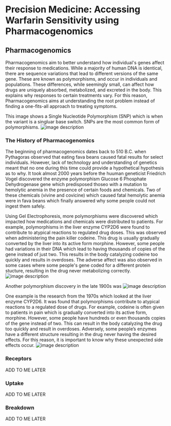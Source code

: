 # Precision Medicine: Accessing Warfarin Sensitivity using Pharmacogenomics

## Pharmacogenomics
Pharmacogenomics aim to better understand how individual's genes affect their response to medications. While a majority of human DNA is identical, there are sequence variations that lead to different versions of the same gene. These are known as polymorphisms, and occur in individuals and populations. These differences, while seemingly small, can affect how drugs are uniquely absorbed, metabolized, and excreted in the body. This explains why responses to certain treatments vary. For this reason, Pharmacogenomics aims at understanding the root problem instead of finding a one-fits-all approach to treating symptoms.

This image shows a Single Nucleotide Polymorphism (SNP) which is when the variant is a singluar base switch. SNPs are the most common form of polymorphisms.
![image description](https://github.com/Mosherof/beng183_final_project/assets/107957172/01270794-e487-45d1-a726-eee0aaa3ed58)

### The History of Pharmacogenomics
The beginning of pharmacogenomics dates back to 510 B.C. when Pythagoras observed that eating fava beans caused fatal results for select individuals. However, lack of technology and understanding of genetics meant that no one during this time could provide a hypothetical hypothesis as to why. It took almost 2000 years before the huuman geneticist Friedrich Vogel discovered the enzyme polymorphism Glucose 6 Phosphate Dehydrogenase gene which predisposed thoseo with a mutation to hemolytic anemia in the presence of certain foods and chemicals. Two of these chemicals (vivine and covicine) which caused fatal hemolytic anemia were in fava beans which finally answered why some people could not ingest them safely.

Using Gel Electrophoresis, more polymorphisms were discovered which impacted how medications and chemicals were distributed to patients. For example, polymorphisms in the liver enzyme CYP2D6 were found to contribute to atypical reactions to regulated drug doses. This was observed when administering the pain killer codeine. This drug is usually gradually converted by the liver into its active form morphine. However, some people had variations in their DNA which lead to having thousands of copies of the gene instead of just two. This results in the body catalyzing codeine too quickly and results in overdoses. The adverse affect was also observed in some cases where some people's gene coded for a different protein stucture, resulting in the drug never metabolizing correctly. 
![image description](https://github.com/Mosherof/beng183_final_project/assets/107957172/10bf9309-12d6-40c9-bb5e-be7e4d516930)

Another polymorphism discovery in the late 1900s was 
![image description](https://github.com/Mosherof/beng183_final_project/assets/107957172/ce22f07f-858c-47f8-830f-5b71c17bbb17)

One example is the research from the 1970s which looked at the liver enzyme CYP2D6. It was found that polymorphisms contribute to atypical reactions to a regulated dose of drugs. For example, codeine is often given to patients in pain which is gradually converted into its active form, morphine. However, some people have hundreds or even thousands copies of the gene instead of two. This can result in the body catalyzing the drug too quickly and result in overdoses. Adversely, some people’s enzymes have a different structure resulting in the drug never having the desired effects. For this reason, it is important to know why these unexpected side effects occur.
![image description](https://github.com/Mosherof/beng183_final_project/assets/107957172/45ae8d6e-7e19-46cc-b3a0-47780ffbd05a)
### Receptors
ADD TO ME LATER
### Uptake
ADD TO ME LATER
### Breakdown
ADD TO ME LATER

